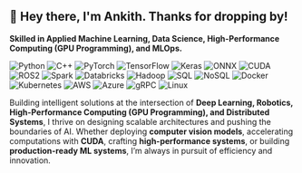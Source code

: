 <!--
**Ankithboggaram/Ankithboggaram** is a ✨ _special_ ✨ repository because its `README.md` (this file) appears on your GitHub profile.

Here are some ideas to get you started:

- 🔭 I’m currently working on ...
- 🌱 I’m currently learning ...
- 👯 I’m looking to collaborate on ...
- 🤔 I’m looking for help with ...
- 💬 Ask me about ...
- 📫 How to reach me: ...
- 😄 Pronouns: ...
- ⚡ Fun fact: ...
-->

## 👋 Hey there, I'm Ankith. Thanks for dropping by!
**Skilled in Applied Machine Learning, Data Science, High-Performance Computing (GPU Programming), and MLOps.**  

![Python](https://img.shields.io/badge/Code-Python-informational?style=flat&logo=python&color=3776AB)
![C++](https://img.shields.io/badge/Code-C++-informational?style=flat&logo=c%2B%2B&color=00599C)
![PyTorch](https://img.shields.io/badge/Framework-PyTorch-informational?style=flat&logo=pytorch&color=EE4C2C)
![TensorFlow](https://img.shields.io/badge/Framework-TensorFlow-informational?style=flat&logo=tensorflow&color=FF6F00)
![Keras](https://img.shields.io/badge/Framework-Keras-informational?style=flat&logo=keras&color=D00000)
![ONNX](https://img.shields.io/badge/Model-ONNX-informational?style=flat&logo=onnx&color=005CED)
![CUDA](https://img.shields.io/badge/HPC-CUDA-informational?style=flat&logo=nvidia&color=76B900)
![ROS2](https://img.shields.io/badge/Robotics-ROS2-informational?style=flat&logo=ros&color=22314E)
![Spark](https://img.shields.io/badge/Data-Spark-informational?style=flat&logo=apachespark&color=E25A1C)
![Databricks](https://img.shields.io/badge/Data-Databricks-informational?style=flat&logo=databricks&color=FF3621)
![Hadoop](https://img.shields.io/badge/Data-Hadoop-informational?style=flat&logo=apachehadoop&color=66CCFF)
![SQL](https://img.shields.io/badge/Database-SQL-informational?style=flat&logo=postgresql&color=336791)
![NoSQL](https://img.shields.io/badge/Database-NoSQL-informational?style=flat&logo=mongodb&color=47A248)
![Docker](https://img.shields.io/badge/Container-Docker-informational?style=flat&logo=docker&color=2496ED)
![Kubernetes](https://img.shields.io/badge/Orchestration-Kubernetes-informational?style=flat&logo=kubernetes&color=326CE5)
![AWS](https://img.shields.io/badge/Cloud-AWS-informational?style=flat&logo=amazon-aws&color=232F3E)
![Azure](https://img.shields.io/badge/Cloud-Azure-informational?style=flat&logo=microsoft-azure&color=0078D4)
![gRPC](https://img.shields.io/badge/Networking-gRPC-informational?style=flat&logo=grpc&color=4285F4)
![Linux](https://img.shields.io/badge/System-Linux-informational?style=flat&logo=linux&color=FCC624)

Building intelligent solutions at the intersection of **Deep Learning, Robotics, High-Performance Computing (GPU Programming), and Distributed Systems**, I thrive on designing scalable architectures and pushing the boundaries of AI. Whether deploying **computer vision models**, accelerating computations with **CUDA**, crafting **high-performance systems**, or building **production-ready ML systems**, I’m always in pursuit of efficiency and innovation.


